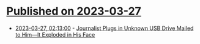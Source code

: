 # [Published on 2023-03-27](index.md)

* [2023-03-27, 02:13:00](https://soylentnews.org/article.pl?sid=23/03/25/1634209&from=rss) - [Journalist Plugs in Unknown USB Drive Mailed to Him—It Exploded in His Face](https://soylentnews.org/article.pl?sid=23/03/25/1634209&from=rss)
